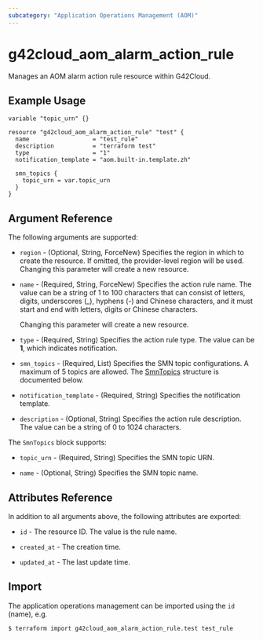 ```yaml
---
subcategory: "Application Operations Management (AOM)"
---
```


# g42cloud_aom_alarm_action_rule

Manages an AOM alarm action rule resource within G42Cloud.

## Example Usage

```hcl
variable "topic_urn" {}

resource "g42cloud_aom_alarm_action_rule" "test" {
  name                  = "test_rule"
  description           = "terraform test"
  type                  = "1"
  notification_template = "aom.built-in.template.zh"

  smn_topics {
    topic_urn = var.topic_urn
  }
}
```

## Argument Reference

The following arguments are supported:

* `region` - (Optional, String, ForceNew) Specifies the region in which to create the resource.
  If omitted, the provider-level region will be used. Changing this parameter will create a new resource.

* `name` - (Required, String, ForceNew) Specifies the action rule name. The value can be a string of 1 to 100
  characters that can consist of letters, digits, underscores (_), hyphens (-) and Chinese characters,
  and it must start and end with letters, digits or Chinese characters.

  Changing this parameter will create a new resource.

* `type` - (Required, String) Specifies the action rule type. The value can be **1**, which indicates notification.

* `smn_topics` - (Required, List) Specifies the SMN topic configurations. A maximum of 5 topics are allowed.
  The [SmnTopics](#AlarmActionRule_SmnTopics) structure is documented below.

* `notification_template` - (Required, String) Specifies the notification template.

* `description` - (Optional, String) Specifies the action rule description.
  The value can be a string of 0 to 1024 characters.

<a name="AlarmActionRule_SmnTopics"></a>
The `SmnTopics` block supports:

* `topic_urn` - (Required, String) Specifies the SMN topic URN.

* `name` - (Optional, String) Specifies the SMN topic name.

## Attributes Reference

In addition to all arguments above, the following attributes are exported:

* `id` - The resource ID. The value is the rule name.

* `created_at` - The creation time.

* `updated_at` - The last update time.

## Import

The application operations management can be imported using the `id` (name), e.g.

```bash
$ terraform import g42cloud_aom_alarm_action_rule.test test_rule
```
